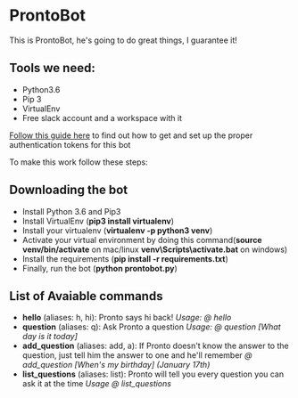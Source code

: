 # ProntoBot

This is ProntoBot, he's going to do great things, I guarantee it!

## Tools we need:
- Python3.6
- Pip 3
- VirtualEnv
- Free slack account and a workspace with it

[Follow this guide here](https://www.fullstackpython.com/blog/build-first-slack-bot-python.html) to find out how to get and set up the proper authentication tokens for this bot

To make this work follow these steps:

## Downloading the bot
- Install Python 3.6 and Pip3
- Install VirtualEnv (**pip3 install virtualenv**) 
- Install your virtualenv (**virtualenv -p python3 venv**)
- Activate your virtual environment by doing this command(**source venv/bin/activate** on mac/linux **venv\Scripts\activate.bat** on windows) 
- Install the requirements (**pip install -r requirements.txt**)
- Finally, run the bot (**python prontobot.py**)

## List of Avaiable commands
- **hello** (aliases: h, hi): Pronto says hi back! *Usage: @<botname> hello*
- **question** (aliases: q): Ask Pronto a question *Usage: @<botname> question [What day is it today]*
- **add_question** (aliases: add, a): If Pronto doesn't know the answer to the question, just tell him the answer to one and he'll remember 
 *@<botname> add_question [When's my birthday] (January 17th)*
- **list_questions** (aliases: list): Pronto will tell you every question you can ask it at the time *Usage @<botname> list_questions*